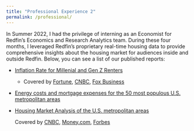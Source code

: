 ```yaml
---
title: "Professional Experience 2"
permalink: /professional/
---
```


In Summer 2022, I had the privilege of interning as an Economist for Redfin’s Economics and Research Analytics team. During these four months, I leveraged Redfin’s proprietary real-time housing data to provide comprehensive insights about the housing market for audiences inside and outside Redfin. Below, you can see a list of our published reports:

- [Inflation Rate for Millenial and Gen Z Renters](https://www.redfin.com/news/inflation-renters-gen-z-millennials-2022/)
    - Covered by [Fortune](https://fortune.com/2022/09/03/millennial-gen-z-renters-big-cities-higher-inflation-rates/), [CNBC](https://www.cnbc.com/2022/09/05/how-long-it-takes-millennials-to-save-enough-to-buy-a-home.html), [Fox Business](https://www.foxbusiness.com/lifestyle/inflation-hits-these-renters-hardest)

- [Energy costs and mortgage expenses for the 50 most populous U.S. metropolitan areas](https://www.redfin.com/news/energy-costs-housing-2022/)

- [Housing Market Analysis of the U.S. metropolitan areas](https://www.redfin.com/news/housing-markets-cooling-fastest-bay-area-2022/)

    Covered by [CNBC](https://www.cnbc.com/2022/07/12/us-real-estate-markets-that-are-cooling-the-fastest.html), [Money.com](https://money.com/cities-housing-market-cooling-fastest/), [Forbes](https://www.forbes.com/sites/brendarichardson/2022/08/04/housing-markets-that-show-signs-of-cooling-down-or-heating-up/?sh=368c725b1cd5)